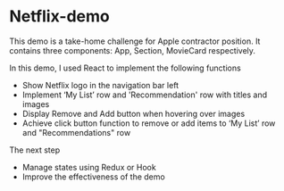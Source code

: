 # Netflix-demo

This demo is a take-home challenge for Apple contractor position. It contains three components: App, Section, MovieCard respectively. 


In this demo, I used React to implement the following functions
- Show Netflix logo in the navigation bar left 
- Implement ‘My List’ row and 'Recommendation' row with titles and images 
- Display Remove and Add button when hovering over images
- Achieve click button function to remove or add items to ‘My List’ row and "Recommendations" row

The next step

- Manage states using Redux or Hook   
- Improve the effectiveness of the demo
